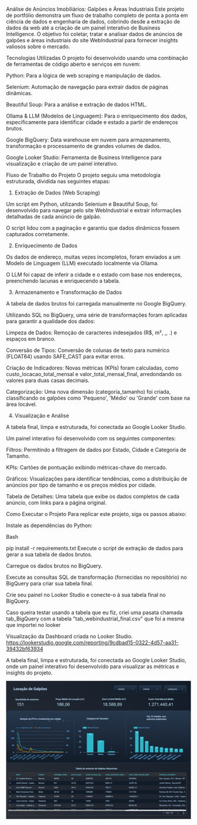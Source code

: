 Análise de Anúncios Imobiliários: Galpões e Áreas Industriais
Este projeto de portfólio demonstra um fluxo de trabalho completo de ponta a ponta em ciência de dados e engenharia de dados, cobrindo desde a extração de dados da web até a criação de um painel interativo de Business Intelligence. O objetivo foi coletar, tratar e analisar dados de anúncios de galpões e áreas industriais do site WebIndustrial para fornecer insights valiosos sobre o mercado.

Tecnologias Utilizadas
O projeto foi desenvolvido usando uma combinação de ferramentas de código aberto e serviços em nuvem:

Python: Para a lógica de web scraping e manipulação de dados.

Selenium: Automação de navegação para extrair dados de páginas dinâmicas.

Beautiful Soup: Para a análise e extração de dados HTML.

Ollama & LLM (Modelos de Linguagem): Para o enriquecimento dos dados, especificamente para identificar cidade e estado a partir de endereços brutos.

Google BigQuery: Data warehouse em nuvem para armazenamento, transformação e processamento de grandes volumes de dados.

Google Looker Studio: Ferramenta de Business Intelligence para visualização e criação de um painel interativo.

Fluxo de Trabalho do Projeto
O projeto seguiu uma metodologia estruturada, dividida nas seguintes etapas:

1. Extração de Dados (Web Scraping)

Um script em Python, utilizando Selenium e Beautiful Soup, foi desenvolvido para navegar pelo site WebIndustrial e extrair informações detalhadas de cada anúncio de galpão.

O script lidou com a paginação e garantiu que dados dinâmicos fossem capturados corretamente.

2. Enriquecimento de Dados

Os dados de endereço, muitas vezes incompletos, foram enviados a um Modelo de Linguagem (LLM) executado localmente via Ollama.

O LLM foi capaz de inferir a cidade e o estado com base nos endereços, preenchendo lacunas e enriquecendo a tabela.

3. Armazenamento e Transformação de Dados

A tabela de dados brutos foi carregada manualmente no Google BigQuery.

Utilizando SQL no BigQuery, uma série de transformações foram aplicadas para garantir a qualidade dos dados:

Limpeza de Dados: Remoção de caracteres indesejados (R$, m², ,, .) e espaços em branco.

Conversão de Tipos: Conversão de colunas de texto para numérico (FLOAT64) usando SAFE_CAST para evitar erros.

Criação de Indicadores: Novas métricas (KPIs) foram calculadas, como custo_locacao_total_mensal e valor_total_mensal_final, arredondando os valores para duas casas decimais.

Categorização: Uma nova dimensão (categoria_tamanho) foi criada, classificando os galpões como 'Pequeno', 'Médio' ou 'Grande' com base na área locável.

4. Visualização e Análise

A tabela final, limpa e estruturada, foi conectada ao Google Looker Studio.

Um painel interativo foi desenvolvido com os seguintes componentes:

Filtros: Permitindo a filtragem de dados por Estado, Cidade e Categoria de Tamanho.

KPIs: Cartões de pontuação exibindo métricas-chave do mercado.

Gráficos: Visualizações para identificar tendências, como a distribuição de anúncios por tipo de tamanho e os preços médios por cidade.

Tabela de Detalhes: Uma tabela que exibe os dados completos de cada anúncio, com links para a página original.

Como Executar o Projeto
Para replicar este projeto, siga os passos abaixo:

Instale as dependências do Python:

Bash

pip install -r requirements.txt
Execute o script de extração de dados para gerar a sua tabela de dados brutos.

Carregue os dados brutos no BigQuery.

Execute as consultas SQL de transformação (fornecidas no repositório) no BigQuery para criar sua tabela final.

Crie seu painel no Looker Studio e conecte-o à sua tabela final no BigQuery.

Caso queira testar usando a tabela que eu fiz, criei uma pasata chamada tab_BigQuery com a tabela "tab_webindustrial_final.csv" que foi a mesma que importei no looker

Visualização da Dashboard criada no Looker Studio.
https://lookerstudio.google.com/reporting/9cdbad15-0322-4d57-aa31-39432bf63934

A tabela final, limpa e estruturada, foi conectada ao Google Looker Studio, onde um painel interativo foi desenvolvido para visualizar as métricas e insights do projeto.

![Painel do Looker Studio](Img/TelaLooker.png)